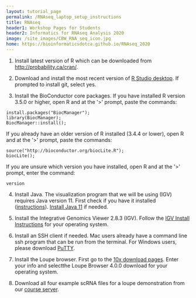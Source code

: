 ```yaml
---
layout: tutorial_page
permalink: /RNAseq_laptop_setup_instructions
title: RNAseq
header1: Workshop Pages for Students
header2: Informatics for RNAseq Analysis 2020
image: /site_images/CBW_RNA_seq_icon.jpg
home: https://bioinformaticsdotca.github.io/RNAseq_2020
---
```


1) Install latest version of R which can be downloaded from http://probability.ca/cran/.

2) Download and install the most recent version of [R Studio desktop](http://www.rstudio.com/).  If prompted to install git, select yes.

3) Install the BioConductor core packages. If you have installed R version 3.5.0 or higher, open R and at the '>' prompt, paste the commands:
 
```
install.packages("BiocManager");
library(BiocManager);
BiocManager::install();
```

If you already have an older version of R installed (3.4.4 or lower), open R and at the '>' prompt, paste the commands:

```
source("http://bioconductor.org/biocLite.R");
biocLite();
```

If you are unsure which version you have installed, open R and at the '>' prompt, enter the command:

```
version
```

4) Install Java. The visualization program that we will be using (IGV) requires Java version 11. First check if you have it installed ([instructions](https://www.java.com/en/download/help/version_manual.xml)). [Install Java 11](https://java.com/en/download/help/download_options.xml) if needed. 

5) Install the Integrative Genomics Viewer 2.8.3 (IGV). Follow the [IGV Install Instructions](http://software.broadinstitute.org/software/igv/download) for your operating system.

6) Install an SSH client if needed. Mac users already have a command line ssh program that can be run from the terminal. For Windows users, please download [PuTTY](http://www.chiark.greenend.org.uk/~sgtatham/putty/download.html).  

7) Install the Loupe browser.  First go to the [10x download pages](https://support.10xgenomics.com/single-cell-gene-expression/software/downloads/latest). Enter your info and selectthe Loupe Browser 4.0.0 download for your operating system.

8) Download all four example scRNA files for a loupe demonstration from our [course server](http://genomedata.org/rnaseq-tutorial/scrna/).

